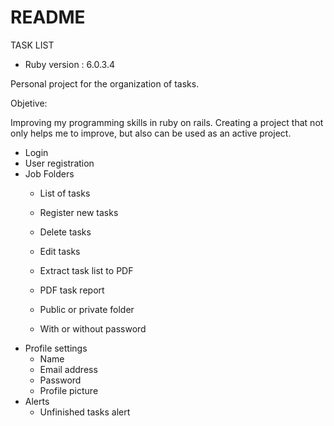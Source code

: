 # README

TASK LIST
* Ruby version : 6.0.3.4

Personal project for the organization of tasks.

Objetive:

Improving my programming skills in ruby on rails. Creating a project that not only helps me to improve, but also can be used as an active project.

  + Login
  + User registration
  + Job Folders
    - List of tasks
    - Register new tasks
    - Delete tasks
    - Edit tasks
    - Extract task list to PDF
    - PDF task report

    - Public or private folder
    - With or without password
  + Profile settings
    - Name
    - Email address
    - Password
    - Profile picture
  + Alerts
    - Unfinished tasks alert
